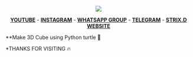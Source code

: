 <p align="center"><img src="https://1.bp.blogspot.com/-HdlK19lFAKs/YHhOk94eyvI/AAAAAAAAAXc/fTl0XcUrHXQd4wnZqma2KwA3b1WqJiTbgCNcBGAsYHQ/w640-h416/IMG_20210415_200241.jpg"></p>


<p align="center">
  <a href="https://www.youtube.com/channel/UCVgFuT27u3-4yR1i0PrE3wQ"><b>YOUTUBE</b></a>
  <span> - </span>
  <a href="https://www.instagram.com/strix_21/?igshid=lqd87k2v6v4t"><b>INSTAGRAM</b></a>
  <span> - </span>
  <a href="https://chat.whatsapp.com/DceoeOn5fFF3y5Fr1C8NK0"><b>WHATSAPP GROUP</b></a>
  <span> - </span>
  <a href="https://t.me/Strixkingdom"><b>TELEGRAM</b></a>
  <span> - </span>
  <a href="https://strixkingdom.blogspot.com/?m=0"><b>STRIX.D WEBSITE</b></a>
</p>



**Make 3D Cube using Python turtle 🐢

*THANKS FOR VISITING 🔥





































































